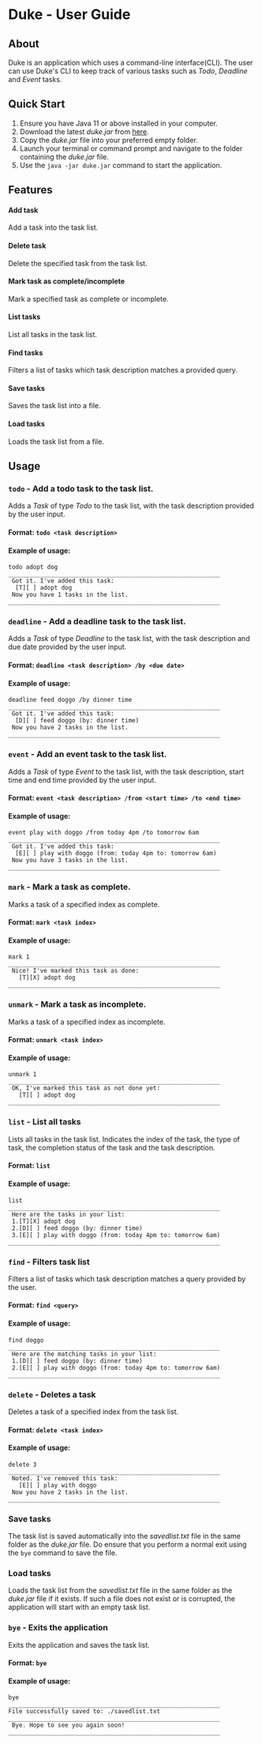 # Duke - User Guide

## About

Duke is an application which uses a command-line interface(CLI). The user can use Duke's CLI to keep track of various
tasks such as *Todo*, *Deadline* and *Event* tasks.

## Quick Start

1. Ensure you have Java 11 or above installed in your computer.
2. Download the latest *duke.jar* from [here](https://github.com/KN-CY/ip/releases).
3. Copy the *duke.jar* file into your preferred empty folder.
4. Launch your terminal or command prompt and navigate to the folder containing the *duke.jar* file.
5. Use the `java -jar duke.jar` command to start the application.

## Features

#### Add task

Add a task into the task list.

#### Delete task

Delete the specified task from the task list.

#### Mark task as complete/incomplete

Mark a specified task as complete or incomplete.

#### List tasks

List all tasks in the task list.

#### Find tasks

Filters a list of tasks which task description matches a provided query.

#### Save tasks

Saves the task list into a file.

#### Load tasks

Loads the task list from a file.

## Usage

### `todo` - Add a todo task to the task list.

Adds a *Task* of type *Todo* to the task list, with the task description provided by the user input.

#### Format: `todo <task description>`

#### Example of usage:

```
todo adopt dog
____________________________________________________________
 Got it. I've added this task:
  [T][ ] adopt dog
 Now you have 1 tasks in the list.
____________________________________________________________
```

### `deadline` - Add a deadline task to the task list.

Adds a *Task* of type *Deadline* to the task list, with the task description and due date provided by the user input.

#### Format: `deadline <task description> /by <due date>`

#### Example of usage:

```
deadline feed doggo /by dinner time
____________________________________________________________
 Got it. I've added this task:
  [D][ ] feed doggo (by: dinner time)
 Now you have 2 tasks in the list.
____________________________________________________________
```

### `event` - Add an event task to the task list.

Adds a *Task* of type *Event* to the task list, with the task description, start time and end time provided by the user
input.

#### Format: `event <task description> /from <start time> /to <end time>`

#### Example of usage:

```
event play with doggo /from today 4pm /to tomorrow 6am
____________________________________________________________
 Got it. I've added this task:
  [E][ ] play with doggo (from: today 4pm to: tomorrow 6am)
 Now you have 3 tasks in the list.
____________________________________________________________
```

### `mark` - Mark a task as complete.

Marks a task of a specified index as complete.

#### Format: `mark <task index>`

#### Example of usage:

```
mark 1
____________________________________________________________
 Nice! I've marked this task as done:
   [T][X] adopt dog
____________________________________________________________
```

### `unmark` - Mark a task as incomplete.

Marks a task of a specified index as incomplete.

#### Format: `unmark <task index>`

#### Example of usage:

```
unmark 1
____________________________________________________________
 OK, I've marked this task as not done yet:
   [T][ ] adopt dog
____________________________________________________________
```

### `list` - List all tasks

Lists all tasks in the task list. Indicates the index of the task, the type of task, the completion status of the task
and the task description.

#### Format: `list`

#### Example of usage:

```
list
____________________________________________________________
 Here are the tasks in your list:
 1.[T][X] adopt dog
 2.[D][ ] feed doggo (by: dinner time)
 3.[E][ ] play with doggo (from: today 4pm to: tomorrow 6am)
____________________________________________________________
```

### `find` - Filters task list

Filters a list of tasks which task description matches a query provided by the user.

#### Format: `find <query>`

#### Example of usage:

```
find doggo
____________________________________________________________
 Here are the matching tasks in your list:
 1.[D][ ] feed doggo (by: dinner time)
 2.[E][ ] play with doggo (from: today 4pm to: tomorrow 6am)
____________________________________________________________
```

### `delete` - Deletes a task

Deletes a task of a specified index from the task list.

#### Format: `delete <task index>`

#### Example of usage:

```
delete 3
____________________________________________________________
 Noted. I've removed this task:
   [E][ ] play with doggo
 Now you have 2 tasks in the list.
____________________________________________________________
```

### Save tasks

The task list is saved automatically into the *savedlist.txt* file in the same folder as the *duke.jar* file. Do ensure
that you perform a normal exit using the `bye` command to save the file.

### Load tasks

Loads the task list from the *savedlist.txt* file in the same folder as the *duke.jar* file if it exists. If such a file
does not exist or is corrupted, the application will start with an empty task list.

### `bye` - Exits the application

Exits the application and saves the task list.

#### Format: `bye`

#### Example of usage:

```
bye
____________________________________________________________
File successfully saved to: ./savedlist.txt
____________________________________________________________
 Bye. Hope to see you again soon!
____________________________________________________________
```
